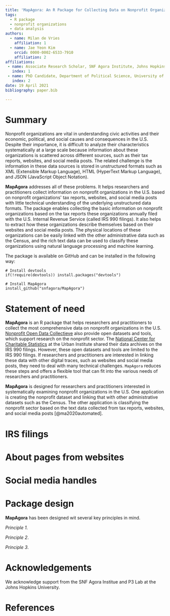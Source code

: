 ```yaml
---
title: 'MapAgora: An R Package for Collecting Data on Nonprofit Organizations in the U.S.'
tags:
  - R package
  - nonprofit organizations 
  - data analysis
authors:
  - name: Milan de Vries
    affiliation: 1
  - name: Jae Yeon Kim
    orcid: 0000-0002-6533-7910
    affiliation: 2
affiliations:
 - name: Associate Research Scholar, SNF Agora Institute, Johns Hopkins University 
   index: 1
 - name: PhD Candidate, Department of Political Science, University of California, Berkeley
   index: 2
date: 19 April 2021
bibliography: paper.bib

---
```


# Summary

Nonprofit organizations are vital in understanding civic activities and their economic, political, and social causes and consequences in the U.S. Despite their importance, it is difficult to analyze their characteristics systematically at a large scale because information about these organizations is scattered across different sources, such as their tax reports, websites, and social media posts. The related challenge is the information in these data sources is stored in unstructured formats such as XML (Extensible Markup Language), HTML (HyperText Markup Language), and JSON (JavaScript Object Notation).

**MapAgora** addresses all of these problems. It helps researchers and practitioners collect information on nonprofit organizations in the U.S. based on nonprofit organizations' tax reports, websites, and social media posts with little technical understanding of the underlying unstructured data formats. The package enables collecting the basic information on nonprofit organizations based on the tax reports these organizations annually filed with the U.S. Internal Revenue Service (called IRS 990 filings). It also helps to extract how these organizations describe themselves based on their websites and social media posts. The physical locations of these organizations can be easily linked with the other administrative data such as the Census, and the rich text data can be used to classify these organizations using natural language processing and machine learning.

The package is available on GitHub and can be installed in the following way:

```{r}
# Install devtools 
if(!require(devtools)) install.packages("devtools")

# Install MapAgora 
install_github("snfagora/MapAgora")
```

# Statement of need

**MapAgora** is an R package that helps researchers and practitioners to collect the most comprehensive data on nonprofit organizations in the U.S. [Nonprofit Open Data Collectieve](https://nonprofit-open-data-collective.github.io/) also provide open datasets and tools, which support research on the nonprofit sector. The [National Center for Charitable Statistics](https://nccs-data.urban.org/data.php?ds=bmf) at the Urban Institute shared their data archives on the IRS 990 filings. However, these open datasets and tools are limited to the IRS 990 filings. If researchers and practitioners are interested in linking these data with other digital traces, such as websites and social media posts, they need to deal with many technical challenges. `MapAgora` reduces these steps and offers a flexible tool that can fit into the various needs of researchers and practitioners.

**MapAgora** is designed for researchers and practitioners interested in systematically examining nonprofit organizations in the U.S. One application is creating the nonprofit dataset and linking that with other administrative datasets such as the Census. The other application is classifying the nonprofit sector based on the text data collected from tax reports, websites, and social media posts [@ma2020automated].

# IRS filings 

# About pages from websites 

# Social media handles

# Package design 

**MapAgora** has been designed wit several key principles in mind.

_Principle 1_.

_Principle 2_.

_Principle 3_.

# Acknowledgements

We acknowledge support from the SNF Agora Institue and P3 Lab at the Johns Hopkins University. 

# References
